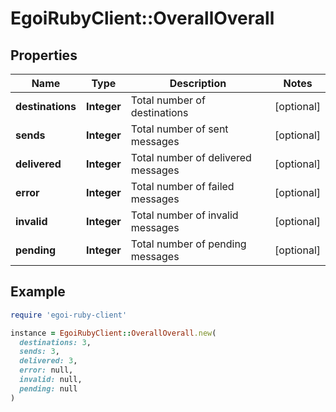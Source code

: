 # EgoiRubyClient::OverallOverall

## Properties

| Name | Type | Description | Notes |
| ---- | ---- | ----------- | ----- |
| **destinations** | **Integer** | Total number of destinations | [optional] |
| **sends** | **Integer** | Total number of sent messages | [optional] |
| **delivered** | **Integer** | Total number of delivered messages | [optional] |
| **error** | **Integer** | Total number of failed messages | [optional] |
| **invalid** | **Integer** | Total number of invalid messages | [optional] |
| **pending** | **Integer** | Total number of pending messages | [optional] |

## Example

```ruby
require 'egoi-ruby-client'

instance = EgoiRubyClient::OverallOverall.new(
  destinations: 3,
  sends: 3,
  delivered: 3,
  error: null,
  invalid: null,
  pending: null
)
```

